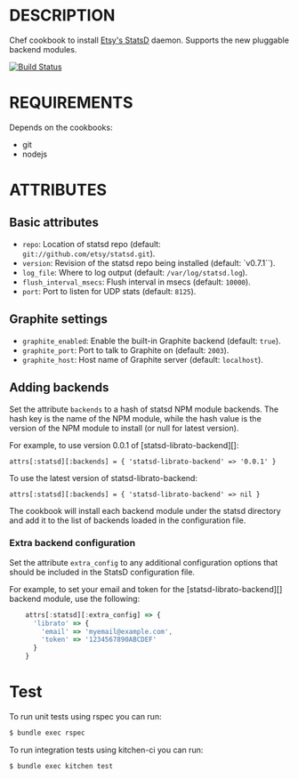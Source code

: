 # DESCRIPTION

Chef cookbook to install [Etsy's
StatsD](https://github.com/etsy/statsd) daemon. Supports the new
pluggable backend modules.

[![Build Status](https://travis-ci.org/cole-christensen/statsd-cookbook.svg?branch=master)](https://travis-ci.org/cole-christensen/statsd-cookbook)

# REQUIREMENTS

Depends on the cookbooks:

 * git
 * nodejs

# ATTRIBUTES

## Basic attributes

 * `repo`: Location of statsd repo (default: `git://github.com/etsy/statsd.git`).
 * `version`: Revision of the statsd repo being installed (default: `v0.7.1``).
 * `log_file`: Where to log output (default: `/var/log/statsd.log`).
 * `flush_interval_msecs`: Flush interval in msecs (default: `10000`).
 * `port`: Port to listen for UDP stats (default: `8125`).

## Graphite settings

 * `graphite_enabled`: Enable the built-in Graphite backend (default: `true`).
 * `graphite_port`: Port to talk to Graphite on (default: `2003`).
 * `graphite_host`: Host name of Graphite server (default: `localhost`).

## Adding backends

Set the attribute `backends` to a hash of statsd NPM module
backends. The hash key is the name of the NPM module, while the hash
value is the version of the NPM module to install (or null for latest
version).

For example, to use version 0.0.1 of [statsd-librato-backend][]:

    attrs[:statsd][:backends] = { 'statsd-librato-backend' => '0.0.1' }

To use the latest version of statsd-librato-backend:

    attrs[:statsd][:backends] = { 'statsd-librato-backend' => nil }

The cookbook will install each backend module under the statsd
directory and add it to the list of backends loaded in the
configuration file.

### Extra backend configuration

Set the attribute `extra_config` to any additional configuration
options that should be included in the StatsD configuration file.

For example, to set your email and token for the
[statsd-librato-backend][] backend module, use the following:

```js
    attrs[:statsd][:extra_config] => {
      'librato' => {
        'email' => 'myemail@example.com',
        'token' => '1234567890ABCDEF'
      }
    }
```

# Test

To run unit tests using rspec you can run:
```bash
$ bundle exec rspec
```

To run integration tests using kitchen-ci you can run:
```bash
$ bundle exec kitchen test
```
